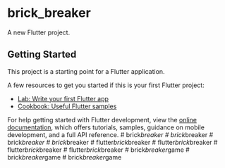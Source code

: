# brick_breaker

A new Flutter project.

## Getting Started

This project is a starting point for a Flutter application.

A few resources to get you started if this is your first Flutter project:

- [Lab: Write your first Flutter app](https://docs.flutter.dev/get-started/codelab)
- [Cookbook: Useful Flutter samples](https://docs.flutter.dev/cookbook)

For help getting started with Flutter development, view the
[online documentation](https://docs.flutter.dev/), which offers tutorials,
samples, guidance on mobile development, and a full API reference.
#   b r i c k _ b r e a k e r  
 #   b r i c k _ b r e a k e r  
 #   b r i c k _ b r e a k e r  
 #   b r i c k _ b r e a k e r  
 #   f l u t t e r _ b r i c k _ b r e a k e r  
 #   f l u t t e r _ b r i c k _ b r e a k e r  
 #   f l u t t e r _ b r i c k _ b r e a k e r  
 #   f l u t t e r _ b r i c k _ b r e a k e r  
 #   b r i c k _ b r e a k e r _ g a m e  
 #   b r i c k _ b r e a k e r _ g a m e  
 #   b r i c k _ b r e a k e r _ g a m e  
 
